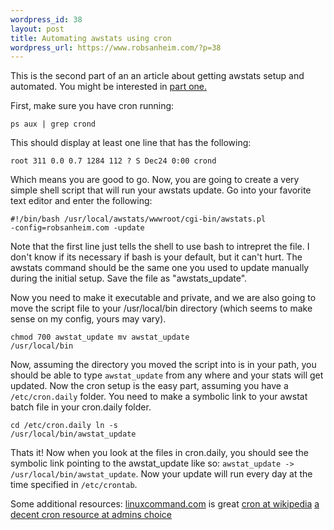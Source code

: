 ```yaml
--- 
wordpress_id: 38
layout: post
title: Automating awstats using cron
wordpress_url: https://www.robsanheim.com/?p=38
---
```

This is the second part of an an article about getting awstats setup and automated.  You might be interested in <a href="https://www.robsanheim.com/2005/07/20/setting-up-awstats-on-rimuhosting-user-mode-linux/">part one.</a>

First, make sure you have cron running:

<code>ps aux | grep crond</code>

This should display at least one line that has the following:

<code>root       311  0.0  0.7  1284  112 ?        S    Dec24   0:00 crond</code>

Which means you are good to go.  Now, you are going to create a very simple shell script that will run your awstats update.  Go into your favorite text editor and enter the following:

<code>#!/bin/bash
/usr/local/awstats/wwwroot/cgi-bin/awstats.pl -config=robsanheim.com -update</code>

Note that the first line just tells the shell to use bash to intrepret the file.  I don't know if its necessary if bash is your default, but it can't hurt.  The awstats command should be the same one you used to update manually during the initial setup.  Save the file as "awstats_update".  

Now you need to make it executable and private, and we are also going to move the script file to your /usr/local/bin directory (which seems to make sense on my config, yours may vary).

<code>chmod 700 awstat_update
mv awstat_update /usr/local/bin</code>

Now, assuming the directory you moved the script into is in your path, you should be able to type <code>awstat_update</code> from any where and your stats will get updated.  Now the cron setup is the easy part, assuming you have a <code>/etc/cron.daily</code> folder.  You need to make a symbolic link to your awstat batch file in your cron.daily folder.

<code>cd /etc/cron.daily
ln -s /usr/local/bin/awstat_update</code>

Thats it!  Now when you look at the files in cron.daily, you should see the symbolic link pointing to the awstat_update like so: <code>awstat_update -> /usr/local/bin/awstat_update</code>.  Now your update will run every day at the time specified in <code>/etc/crontab</code>.

Some additional resources:
<a href="https://linuxcommand.org/index.php">linuxcommand.com</a> is great
<a href="https://en.wikipedia.org/wiki/Cron">cron at wikipedia</a>
<a href="https://adminschoice.com/docs/crontab.htm">a decent cron resource at admins choice</a>

